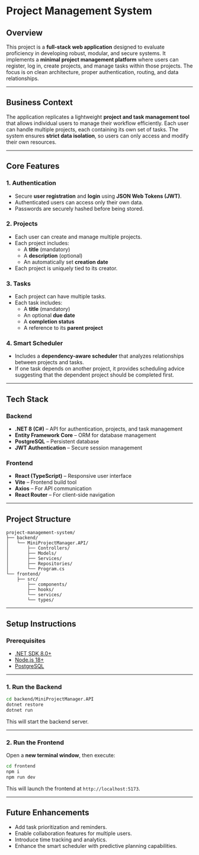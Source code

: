 # Project Management System

## Overview
This project is a **full-stack web application** designed to evaluate proficiency in developing robust, modular, and secure systems. It implements a **minimal project management platform** where users can register, log in, create projects, and manage tasks within those projects. The focus is on clean architecture, proper authentication, routing, and data relationships.

---

## Business Context
The application replicates a lightweight **project and task management tool** that allows individual users to manage their workflow efficiently. Each user can handle multiple projects, each containing its own set of tasks. The system ensures **strict data isolation**, so users can only access and modify their own resources.

---

## Core Features

### 1. Authentication
- Secure **user registration** and **login** using **JSON Web Tokens (JWT)**.  
- Authenticated users can access only their own data.  
- Passwords are securely hashed before being stored.

### 2. Projects
- Each user can create and manage multiple projects.
- Each project includes:
  - A **title** (mandatory)
  - A **description** (optional)
  - An automatically set **creation date**
- Each project is uniquely tied to its creator.

### 3. Tasks
- Each project can have multiple tasks.
- Each task includes:
  - A **title** (mandatory)
  - An optional **due date**
  - A **completion status**
  - A reference to its **parent project**

### 4. Smart Scheduler
- Includes a **dependency-aware scheduler** that analyzes relationships between projects and tasks.  
- If one task depends on another project, it provides scheduling advice suggesting that the dependent project should be completed first.

---

## Tech Stack

### Backend
- **.NET 8 (C#)** – API for authentication, projects, and task management  
- **Entity Framework Core** – ORM for database management  
- **PostgreSQL** – Persistent database  
- **JWT Authentication** – Secure session management  

### Frontend
- **React (TypeScript)** – Responsive user interface  
- **Vite** – Frontend build tool  
- **Axios** – For API communication  
- **React Router** – For client-side navigation  


---

## Project Structure

```
project-management-system/
├── backend/
│   └── MiniProjectManager.API/
│       ├── Controllers/
│       ├── Models/
│       ├── Services/
│       ├── Repositories/
│       └── Program.cs
└── frontend/
    ├── src/
        ├── components/
        ├── hooks/
        └── services/
        └── types/
```

---

## Setup Instructions

### Prerequisites
- [.NET SDK 8.0+](https://dotnet.microsoft.com/)
- [Node.js 18+](https://nodejs.org/)
- [PostgreSQL](https://www.postgresql.org/)

---

### 1. Run the Backend

```bash
cd backend/MiniProjectManager.API
dotnet restore
dotnet run
```

This will start the backend server.

---

### 2. Run the Frontend

Open a **new terminal window**, then execute:

```bash
cd frontend
npm i
npm run dev
```

This will launch the frontend at `http://localhost:5173`.

---

## Future Enhancements
- Add task prioritization and reminders.  
- Enable collaboration features for multiple users.  
- Introduce time tracking and analytics.  
- Enhance the smart scheduler with predictive planning capabilities.
